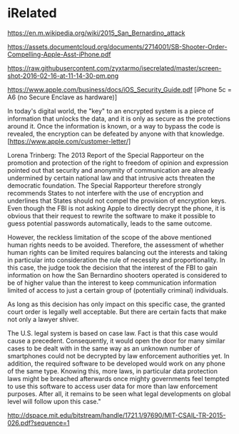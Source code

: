 # iRelated

https://en.m.wikipedia.org/wiki/2015_San_Bernardino_attack

https://assets.documentcloud.org/documents/2714001/SB-Shooter-Order-Compelling-Apple-Asst-iPhone.pdf

https://raw.githubusercontent.com/zyxtarmo/isecrelated/master/screen-shot-2016-02-16-at-11-14-30-pm.png

https://www.apple.com/business/docs/iOS_Security_Guide.pdf [iPhone 5c = A6 (no Secure Enclave as hardware)]


In today's digital world, the "key" to an encrypted system is a piece of information that unlocks the data, and it is only as secure as the protections around it. Once the information is known, or a way to bypass the code is revealed, the encryption can be defeated by anyone with that knowledge. [https://www.apple.com/customer-letter/]

Lorena Trinberg:
The 2013 Report of the Special Rapporteur on the promotion and
protection of the right to freedom of opinion and expression pointed out
that security and anonymity of communication are already undermined by
certain national law and that intrusive acts threaten the democratic
foundation. The Special Rapporteur therefore strongly recommends States to
not interfere with the use of encryption and underlines that States should
not compel the provision of encryption keys. Even though the FBI is not
asking Apple to directly decrypt the phone, it is obvious that their request
to rewrite the software to make it possible to guess potential passwords
automatically, leads to the same outcome.

However, the reckless limitation of the scope of the above mentioned human
rights needs to be avoided. Therefore, the assessment of whether human
rights can be limited requires balancing out the interests and taking in
particular into consideration the rule of necessity and proportionality. In
this case, the judge took the decision that the interest of the FBI to gain
information on how the San Bernardino shooters operated is considered to be
of higher value than the interest to keep communication information limited
of access to just a certain group of (potentially criminal) individuals. 

As long as this decision has only impact on this specific case, the granted
court order is legally well acceptable. But there are certain facts that
make not only a lawyer shiver. 

The U.S. legal system is based on case law. Fact is that this case would
cause a precedent. Consequently, it would open the door for many similar
cases to be dealt with in the same way as an unknown number of smartphones
could not be decrypted by law enforcement authorities yet. In addition, the
required software to be developed would work on any phone of the same type.
Knowing this, more laws, in particular data protection laws might be
breached afterwards once mighty governments feel tempted to use this
software to access user data for more than law enforcement purposes. After
all, it remains to be seen what legal developments on global level will
follow upon this case."

http://dspace.mit.edu/bitstream/handle/1721.1/97690/MIT-CSAIL-TR-2015-026.pdf?sequence=1

